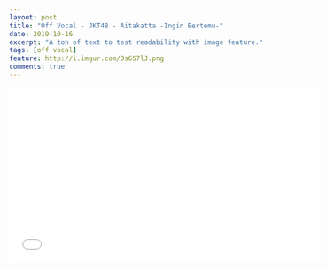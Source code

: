 ```yaml
---
layout: post
title: "Off Vocal - JKT48 - Aitakatta -Ingin Bertemu-"
date: 2019-10-16
excerpt: "A ton of text to test readability with image feature."
tags: [off vocal]
feature: http://i.imgur.com/Ds6S7lJ.png
comments: true
---
```

<iframe width="560" height="315" src="//www.youtube.com/embed/sCUYpaH1s9g" frameborder="0"> </iframe>
